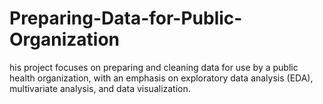 # Preparing-Data-for-Public-Organization
his project focuses on preparing and cleaning data for use by a public health organization, with an emphasis on exploratory data analysis (EDA), multivariate analysis, and data visualization. 
